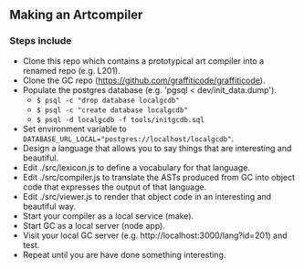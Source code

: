 ## Making an Artcompiler

### Steps include

* Clone this repo which contains a prototypical art compiler into a renamed repo (e.g. L201).
* Clone the GC repo (https://github.com/graffiticode/graffiticode).
* Populate the postgres database (e.g. 'pgsql < dev/init_data.dump').
  * `$ psql -c "drop database localgcdb"`
  * `$ psql -c "create database localgcdb"`
  * `$ psql -d localgcdb -f tools/initgcdb.sql`
* Set environment variable to `DATABASE_URL_LOCAL="postgres://localhost/localgcdb"`.
* Design a language that allows you to say things that are interesting and beautiful.
* Edit ./src/lexicon.js to define a vocabulary for that language.
* Edit ./src/compiler.js to translate the ASTs produced from GC into object code that expresses the output of that language.
* Edit ./src/viewer.js to render that object code in an interesting and beautiful way.
* Start your compiler as a local service (make).
* Start GC as a local server (node app).
* Visit your local GC server (e.g. http://localhost:3000/lang?id=201) and test.
* Repeat until you are have done something interesting.
